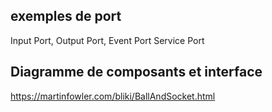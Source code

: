 ## exemples de port
Input Port, Output Port, Event Port Service Port

## Diagramme de composants et interface
https://martinfowler.com/bliki/BallAndSocket.html